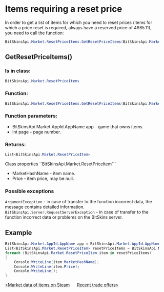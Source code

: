 ﻿# Items requiring a reset price

In order to get a list of items for which you need to reset prices (items for which a price reset is required, always have a reserved price of 4985.11), you need to call the function:

```csharp
BitSkinsApi.Market.ResetPriceItems.GetResetPriceItems(BitSkinsApi.Market.AppId.AppName app, int page);
```

## GetResetPriceItems()

### Is in class:

```csharp
BitSkinsApi.Market.ResetPriceItems
```

### Function:

```csharp
BitSkinsApi.Market.ResetPriceItems.GetResetPriceItems(BitSkinsApi.Market.AppId.AppName app, int page);
```

### Function parameters:

* BitSkinsApi.Market.AppId.AppName app - game that owns items.
* int page - page number.

### Returns:

```csharp
List<BitSkinsApi.Market.ResetPriceItem>
```

Class properties ``BitSkinsApi.Market.ResetPriceItem```
* MarketHashName - item name.
* Price - item price, may be null.

### Possible exceptions
```ArgumentException``` - in case of transfer to the function incorrect data, the message contains detailed information.
\
```BitSkinsApi.Server.RequestServerException``` - in case of transfer to the function incorrect data or problems on the BitSkins server.

## Example

```csharp
BitSkinsApi.Market.AppId.AppName app = BitSkinsApi.Market.AppId.AppName.CounterStrikGlobalOffensive;
List<BitSkinsApi.Market.ResetPriceItem> resetPriceItems = BitSkinsApi.Market.ResetPriceItems.GetResetPriceItems(app, 1);
foreach (BitSkinsApi.Market.ResetPriceItem item in resetPriceItems)
{
    Console.WriteLine(item.MarketHashName);
    Console.WriteLine(item.Price);
    Console.WriteLine();
}
```

[<Market data of items on Steam](https://github.com/dmitrydnl/BitSkinsApi/blob/master/docs/eng/market/steam_price_data.md) &nbsp;&nbsp;&nbsp;&nbsp; [Recent trade offers>](https://github.com/dmitrydnl/BitSkinsApi/blob/master/docs/eng/trade/recent_trade_offers.md)